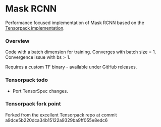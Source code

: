 # Mask RCNN

Performance focused implementation of Mask RCNN based on the [Tensorpack implementation](https://github.com/tensorpack/tensorpack/tree/master/examples/FasterRCNN).

### Overview

Code with a batch dimension for training. Converges with batch size = 1. Convergence issue with bs > 1.

Requires a custom TF binary - available under GitHub releases.




### Tensorpack todo

- Port TensorSpec changes.

### Tensorpack fork point

Forked from the excellent Tensorpack repo at commit a9dce5b220dca34b15122a9329ba9ff055e8edc6
